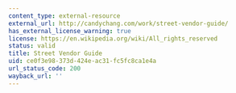```yaml
---
content_type: external-resource
external_url: http://candychang.com/work/street-vendor-guide/
has_external_license_warning: true
license: https://en.wikipedia.org/wiki/All_rights_reserved
status: valid
title: Street Vendor Guide
uid: ce0f3e98-373d-424e-ac31-fc5fc8ca1e4a
url_status_code: 200
wayback_url: ''
---
```

